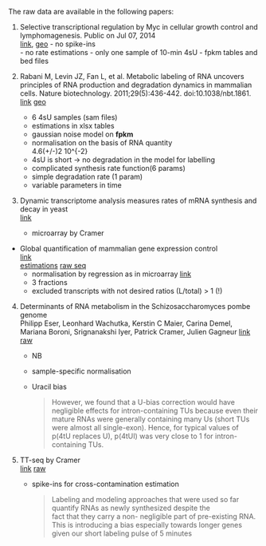 The raw data are available in the following papers:

1.   Selective transcriptional regulation by Myc in cellular growth control
    and lymphomagenesis. 
    Public on Jul 07, 2014  
    [link](https://www.ncbi.nlm.nih.gov/pmc/articles/PMC4110711/pdf/emss-58841.pdf),
    [geo](https://www.ncbi.nlm.nih.gov/geo/query/acc.cgi?acc=GSE51011)
    - no spike-ins  
    - no rate estimations
    - only one sample of 10-min 4sU
    - fpkm tables and bed files

2. Rabani M, Levin JZ, Fan L, et al. Metabolic labeling of RNA uncovers 
    principles of RNA production and degradation dynamics in mammalian cells.
    Nature biotechnology. 2011;29(5):436-442. doi:10.1038/nbt.1861.
    [link](https://www.ncbi.nlm.nih.gov/pmc/articles/PMC3114636/#S45title)
    [geo](https://www.ncbi.nlm.nih.gov/geo/query/acc.cgi?acc=GSE25432)
    - 6 4sU samples (sam files)
    - estimations in xlsx tables
    - gaussian noise model on **fpkm**
    - normalisation on the basis of RNA quantity  
        4.6(+/-)2 10^{-2}
    - 4sU is short -> no degradation in the model for labelling
    - complicated synthesis rate function(6 params)
    - simple degradation rate (1 param)
    - variable parameters in time
3. Dynamic transcriptome analysis measures rates
of mRNA synthesis and decay in yeast   
    [link](http://msb.embopress.org/content/7/1/458.long)
    - microarray by Cramer
* Global quantification of mammalian gene expression control    
    [link](http://www.nature.com/nature/journal/v473/n7347/full/nature10098.html)  
    [estimations](http://www.nature.com/nature/journal/v473/n7347/extref/nature10098-s5.xls)
    [raw seq](https://www.ncbi.nlm.nih.gov/sra?term=SRA030871)
    - normalisation by regression as in  microarray
       [link](http://rnajournal.cshlp.org/content/14/9/1959.long)
    - 3 fractions
    - excluded transcripts with not desired ratios (L/total) > 1 (!)

    
4.  Determinants of RNA metabolism in the Schizosaccharomyces pombe genome  
    Philipp Eser, Leonhard Wachutka, Kerstin C Maier, 
    Carina Demel, Mariana Boroni, Srignanakshi Iyer,
    Patrick Cramer, Julien Gagneur
    [link](http://msb.embopress.org/content/12/2/857.long)  
    [raw](http://www.ebi.ac.uk/arrayexpress/experiments/E-MTAB-3653/)
    - NB
    - sample-specific normalisation
    - Uracil bias  
    
        > However, we found that a U-bias correction would have 
        > negligible effects
        > for intron-containing TUs because even their mature RNAs were 
        > generally containing many Us (short TUs
        > were almost all single-exon). 
        > Hence, for typical values of p(4tU replaces U),
        > p(4tUI) was very close to 1 for intron-containing TUs.
    
5. TT-seq by Cramer  
    [link](https://www.ncbi.nlm.nih.gov/pubmed/27257258)
    [raw](https://www.ncbi.nlm.nih.gov/geo/query/acc.cgi?acc=GSE75792)
    - spike-ins for cross-contamination estimation
    
        > Labeling and modeling approaches that
        > were used so far quantify RNAs as newly synthesized despite the   
        > fact that they carry a non- negligible part of pre-existing RNA.
        > This is introducing a bias especially towards longer
        > genes given our short labeling pulse of 5 minutes
    